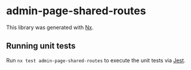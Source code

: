 # admin-page-shared-routes

This library was generated with [Nx](https://nx.dev).

## Running unit tests

Run `nx test admin-page-shared-routes` to execute the unit tests via [Jest](https://jestjs.io).
